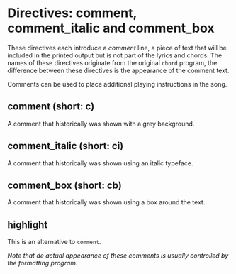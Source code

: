# Directives: comment, comment_italic and comment_box

These directives each introduce a _comment_ line, a piece of text that will be included in the printed output but is not part of the lyrics and chords. The names of these directives originate from the original `chord` program, the difference between these directives is the appearance of the comment text.

Comments can be used to place additional playing instructions in the song.

## comment (short: c)

A comment that historically was shown with a grey background.

## comment_italic (short: ci)

A comment that historically was shown using an italic typeface.

## comment_box (short: cb)

A comment that historically was shown using a box around the text.

## highlight

This is an alternative to `comment`.

*Note that de actual appearance of these comments is usually controlled by the formatting program.*
